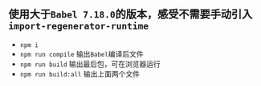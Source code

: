 ## 使用大于`Babel 7.18.0`的版本，感受不需要手动引入`import-regenerator-runtime`
- `npm i`
- `npm run compile` 输出`Babel`编译后文件
- `npm run build` 输出最后包，可在浏览器运行
- `npm run build:all` 输出上面两个文件
